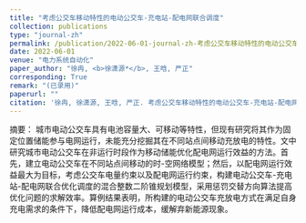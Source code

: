 ```yaml
---
title: "考虑公交车移动特性的电动公交车-充电站-配电网联合调度"
collection: publications
type: "journal-zh"
permalink: /publication/2022-06-01-journal-zh-考虑公交车移动特性的电动公交车-充电站-配电网联合调度
date: 2022-06-01
venue: "电力系统自动化"
paper_author: "徐冉, <b>徐潇源*</b>, 王晗, 严正"
corresponding: True
remark: "(已录用)"
paperurl: ""
citation: '徐冉, 徐潇源, 王晗, 严正. 考虑公交车移动特性的电动公交车-充电站-配电网联合调度[J]. 电力系统自动化, 2022.'
---
```


摘要：
城市电动公交车具有电池容量大、可移动等特性，但现有研究将其作为固定位置储能参与电网运行，未能充分挖掘其在不同站点间移动充放电的特性。文中研究城市电动公交车在非运行时段作为移动储能优化配电网运行效益的方法。首先，建立电动公交车在不同站点间移动的时-空网络模型；然后，以配电网运行效益最大为目标，考虑公交车电量约束以及配电网运行约束，构建电动公交车-充电站-配电网联合优化调度的混合整数二阶锥规划模型，采用惩罚交替方向算法提高优化问题的求解效率。算例结果表明，所构建的电动公交车充放电方式在满足自身充电需求的条件下，降低配电网运行成本，缓解弃新能源现象。